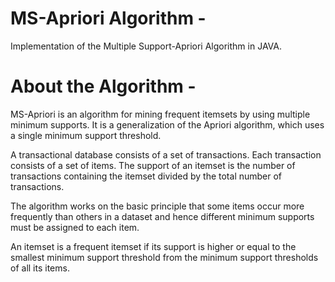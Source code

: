 # MS-Apriori Algorithm -

Implementation of the Multiple Support-Apriori Algorithm in JAVA. 

# About the Algorithm -
MS-Apriori is an algorithm for mining frequent itemsets by using multiple minimum supports. It is a generalization of the Apriori algorithm, which uses a single minimum support threshold.

A transactional database consists of a set of transactions. Each transaction consists of a set of items. The support of an itemset is the number of transactions containing the itemset divided by the total number of transactions.

The algorithm works on the basic principle that some items occur more frequently than others in a dataset and hence different minimum supports must be assigned to each item.
 
An itemset is a frequent itemset if its support is higher or equal to the smallest minimum support threshold from the minimum support thresholds of all its items.
